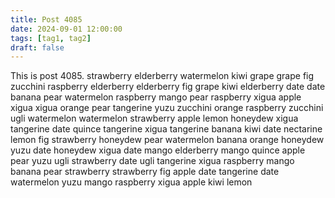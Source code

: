 ```yaml
---
title: Post 4085
date: 2024-09-01 12:00:00
tags: [tag1, tag2]
draft: false
---
```

This is post 4085.
strawberry
elderberry
watermelon
kiwi
grape
grape
fig
zucchini
raspberry
elderberry
elderberry
fig
grape
kiwi
elderberry
date
date
banana
pear
watermelon
raspberry
mango
pear
raspberry
xigua
apple
xigua
xigua
orange
pear
tangerine
yuzu
zucchini
orange
raspberry
zucchini
ugli
watermelon
watermelon
strawberry
apple
lemon
honeydew
xigua
tangerine
date
quince
tangerine
xigua
tangerine
banana
kiwi
date
nectarine
lemon
fig
strawberry
honeydew
pear
watermelon
banana
orange
honeydew
yuzu
date
honeydew
xigua
date
mango
elderberry
mango
quince
apple
pear
yuzu
ugli
strawberry
date
ugli
tangerine
xigua
raspberry
mango
banana
pear
strawberry
strawberry
fig
apple
date
tangerine
date
watermelon
yuzu
mango
raspberry
xigua
apple
kiwi
lemon
